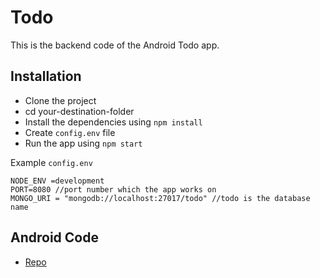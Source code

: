 
# Todo

 This is the backend code of the Android Todo app.
## Installation

* Clone the project
* cd your-destination-folder
* Install the dependencies using `npm install`
* Create `config.env` file
* Run the app using `npm start`

Example `config.env`

```
NODE_ENV =development
PORT=8080 //port number which the app works on
MONGO_URI = "mongodb://localhost:27017/todo" //todo is the database name
```
  ## Android Code
  * [Repo](https://github.com/berkanturkali/todo-android)
